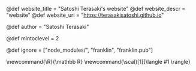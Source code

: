 <!--
Add here global page variables to use throughout your
website.
The website_* must be defined for the RSS to work
-->
@def website_title = "Satoshi Terasaki's website"
@def website_descr = "website"
@def website_url   = "https://terasakisatoshi.github.io"

@def author = "Satoshi Terasaki"

@def mintoclevel = 2

<!--
Add here files or directories that should be ignored by Franklin, otherwise
these files might be copied and, if markdown, processed by Franklin which
you might not want. Indicate directories by ending the name with a `/`.
-->
@def ignore = ["node_modules/", "franklin", "franklin.pub"]

<!--
Add here global latex commands to use throughout your
pages. It can be math commands but does not need to be.
For instance:
* \newcommand{\phrase}{This is a long phrase to copy.}
-->
\newcommand{\R}{\mathbb R}
\newcommand{\scal}[1]{\langle #1 \rangle}
